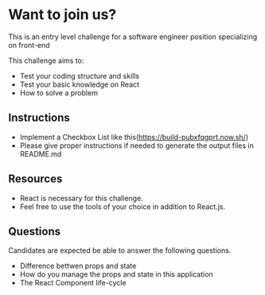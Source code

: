 # Want to join us?
This is an entry level challenge for a software engineer position specializing on front-end

This challenge aims to:

- Test your coding structure and skills
- Test your basic knowledge on React
- How to solve a problem

## Instructions
- Implement a Checkbox List like this(https://build-pubxfqgprt.now.sh/)
- Please give proper instructions if needed to generate the output files in README.md

## Resources
- React is necessary for this challenge. 
- Feel free to use the tools of your choice in addition to React.js.  

## Questions
Candidates are expected be able to answer the following questions.  
- Difference bettwen props and state  
- How do you manage the props and state in this application  
- The React Component life-cycle  
